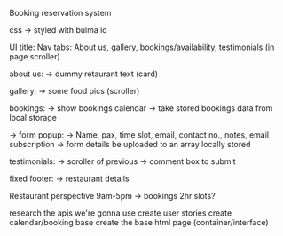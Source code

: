 Booking reservation system

css -> styled with bulma io

UI
title: 
Nav tabs: About us, gallery, bookings/availability, testimonials (in page scroller)

about us:
-> dummy retaurant text (card)

gallery:
-> some food pics (scroller)

bookings:
-> show bookings calendar -> take stored bookings data from local storage

-> form popup:
    -> Name, pax, time slot, email, contact no., notes, email subscription
        -> form details be uploaded to an array locally stored

testimonials:
-> scroller of previous
-> comment box to submit

fixed footer:
-> restaurant details


Restaurant perspective
9am-5pm
-> bookings 2hr slots?





research the apis we're gonna use
create user stories
create calendar/booking base
create the base html page (container/interface)

